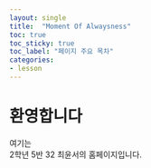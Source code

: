```yaml
---
layout: single
title:  "Moment Of Alwaysness"
toc: true
toc_sticky: true
toc_label: "페이지 주요 목차"
categories:
- lesson
---
```



# 환영합니다

여기는  
2학년 5반 32 최윤서의 홈페이지입니다.

